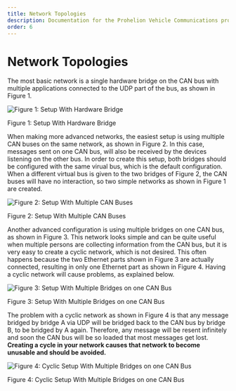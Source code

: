 ```yaml
---
title: Network Topologies
description: Documentation for the Prohelion Vehicle Communications protocol
order: 6
---
```


# Network Topologies

The most basic network is a single hardware bridge on the CAN bus with multiple applications connected to the UDP part of the bus, as shown in Figure 1.

![Figure 1: Setup With Hardware Bridge](imagessetup_with_hardware_Bridge.png)

Figure 1: Setup With Hardware Bridge

When making more advanced networks, the easiest setup is using multiple CAN buses on the same network, as shown in Figure 2. In this case, messages sent on one CAN bus, will also be received by the devices listening on the other bus. In order to create this setup, both bridges should be configured with the same virual bus, which is the default configuration. When a different virtual bus is given to the two bridges of Figure 2, the CAN buses will have no interaction, so two simple networks as shown in Figure 1 are created.

![Figure 2: Setup With Multiple CAN Buses](imagessetup_with_multiple_CAN_Buses.png)

Figure 2: Setup With Multiple CAN Buses

Another advanced configuration is using multiple bridges on one CAN bus, as shown in Figure 3. This network looks simple and can be quite useful when multiple persons are collecting information from the CAN bus, but it is very easy to create a cyclic network, which is not desired. This often happens because the two Ethernet parts shown in Figure 3 are actually connected, resulting in only one Ethernet part as shown in Figure 4. Having a cyclic network will cause problems, as explained below.

![Figure 3: Setup With Multiple Bridges on one CAN Bus](imagessetup_with_multiple_bridges_on_one_CAN_Bus.png)

Figure 3: Setup With Multiple Bridges on one CAN Bus

The problem with a cyclic network as shown in Figure 4 is that any message bridged by bridge A via UDP will be bridged back to the CAN bus by bridge B, to be bridged by A again. Therefore, any message will be resent infinitely and soon the CAN bus will be so loaded that most messages get lost. <strong>Creating a cycle in your network causes that network to become unusable and should be avoided.</strong>

![Figure 4: Cyclic Setup With Multiple Bridges on one CAN Bus](imagesCyclic_setup_with_multiple_bridges_on_one_CAN_Bus.png)

Figure 4: Cyclic Setup With Multiple Bridges on one CAN Bus

